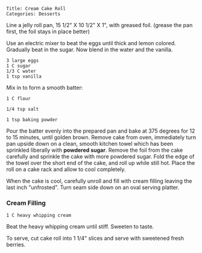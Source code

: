~~~ recipe-info
Title: Cream Cake Roll
Categories: Desserts
~~~

Line a jelly roll pan, 15 1/2" X 10 1/2" X 1", with greased foil. (grease the pan first, the
foil stays in place better)

Use an electric mixer to beat the eggs until thick and lemon colored.  Gradually beat in the
sugar.  Now blend in the water and the vanilla.

~~~ recipe-ingredients
3 large eggs
1 C sugar
1/3 C water
1 tsp vanilla
~~~

Mix in to form a smooth batter:

~~~ recipe-ingredients
1 C flour

1/4 tsp salt

1 tsp baking powder
~~~

Pour the batter evenly into the prepared pan and bake at 375 degrees for 12 to 15 minutes, until
golden brown.  Remove cake from oven, immediately turn pan upside down on a clean, smooth kitchen
towel which has been sprinkled liberally with **powdered sugar**.  Remove the foil from the cake
carefully and sprinkle the cake with more powdered sugar.  Fold the edge of the towel over the short
end of the cake, and roll up while still hot.  Place the roll on a cake rack and allow to cool
completely.

When the cake is cool, carefully unroll and fill with cream filling leaving the last inch
"unfrosted".   Turn seam side down on an oval serving platter.

### Cream Filling

~~~ recipe-ingredients
1 C heavy whipping cream
~~~


Beat the heavy whipping cream until stiff.  Sweeten to taste.

To serve, cut cake roll into 1 1/4"  slices and serve with sweetened fresh berries.
